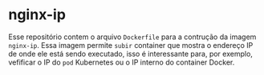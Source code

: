 # nginx-ip
Esse repositório contem o arquivo `Dockerfile` para a contrução da imagem `nginx-ip`. Essa imagem permite `subir` container que mostra o endereço IP de onde ele está sendo executado, isso é interessante para, por exemplo, vefificar o IP do `pod` Kubernetes ou o IP interno do container Docker.
